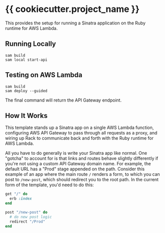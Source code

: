 # {{ cookiecutter.project_name }}

This provides the setup for running a Sinatra application on the Ruby runtime for AWS Lambda.

## Running Locally

```shell
sam build
sam local start-api
```

## Testing on AWS Lambda

```shell
sam build
sam deploy --guided
```

The final command will return the API Gateway endpoint.

## How It Works

This template stands up a Sinatra app on a single AWS Lambda function, configuring AWS API Gateway to pass through all requests as a proxy, and wiring up Rack to communicate back and forth with the Ruby runtime for AWS Lambda.

All you have to do generally is write your Sinatra app like normal. One "gotcha" to account for is that links and routes behave slightly differently if you're not using a custom API Gateway domain name. For example, the default URL has a "Prod" stage appended on the path. Consider this example of an app where the main route `/` renders a form, to which you can post to `/new-post`, which should redirect you to the root path. In the current form of the template, you'd need to do this:

```ruby
get "/" do
  erb :index
end

post "/new-post" do
  # do new post logic
  redirect "/Prod"
end
```
